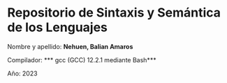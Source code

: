 # Repositorio de Sintaxis y Semántica de los Lenguajes 

Nombre y apellido: **Nehuen, Balian Amaros**

Compilador: *** gcc (GCC) 12.2.1 mediante Bash***

Año: 2023
